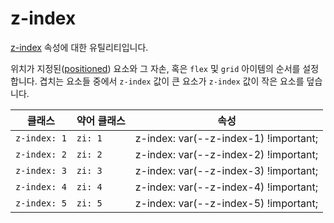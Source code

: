 # z-index

[z-index](https://developer.mozilla.org/en-US/docs/Web/CSS/z-index) 속성에 대한 유틸리티입니다.

위치가 지정된([positioned](https://developer.mozilla.org/en-US/docs/Web/CSS/position)) 요소와 그 자손, 혹은 <code>flex</code> 및 <code>grid</code> 아이템의 순서를 설정합니다. 겹치는 요소들 중에서 <code>z-index</code> 값이 큰 요소가 <code>z-index</code> 값이 작은 요소를 덮습니다.

<table>
  <thead>
    <tr>
      <th scope="col">클래스</th>
      <th scope="col">약어 클래스</th>
      <th scope="col">속성</th>
    </tr>
  </thead>
  <tbody>
  <tr>
  <td><code>z-index: 1</code></td>
  <td><code>zi: 1</code></td>
  <td><span class="code">z-index: var(--z-index-1) !important;</span></td>
</tr>
<tr>
  <td><code>z-index: 2</code></td>
  <td><code>zi: 2</code></td>
  <td><span class="code">z-index: var(--z-index-2) !important;</span></td>
</tr>
<tr>
  <td><code>z-index: 3</code></td>
  <td><code>zi: 3</code></td>
  <td><span class="code">z-index: var(--z-index-3) !important;</span></td>
</tr>
<tr>
  <td><code>z-index: 4</code></td>
  <td><code>zi: 4</code></td>
  <td><span class="code">z-index: var(--z-index-4) !important;</span></td>
</tr>
<tr>
  <td><code>z-index: 5</code></td>
  <td><code>zi: 5</code></td>
  <td><span class="code">z-index: var(--z-index-5) !important;</span></td>
</tr>

  </tbody>

</table>
